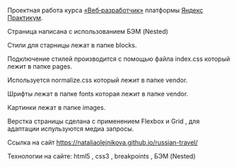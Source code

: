 

Проектная работа курса [«Веб‑разработчик»](https://practicum.yandex.ru/web/ "Курс «Веб‑разработчик» — Яндекс Практикум") платформы [Яндекс Практикум](https://practicum.yandex.ru/ "Яндекс Практикум").   

Страница написана с использованием БЭМ (Nested)

Стили для старницы лежат в папке blocks.

Подключение стилей производится с помощью файла index.css который лежит в папке pages.

Используется normalize.css который лежит в папке vendor.

Шрифты лежат в папке fonts которая лежит в папке vendor.

Картинки лежат в папке images.

Верстка страницы сделана с применением Flexbox и Grid , для адаптации испульзуются медиа запросы.

Ссылка на сайт https://nataliaolejnikova.github.io/russian-travel/

Технологии на сайте: html5 , css3 , breakpoints , БЭМ (Nested)